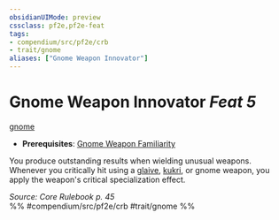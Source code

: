 ```yaml
---
obsidianUIMode: preview
cssclass: pf2e,pf2e-feat
tags:
- compendium/src/pf2e/crb
- trait/gnome
aliases: ["Gnome Weapon Innovator"]
---
```

# Gnome Weapon Innovator  *Feat 5*  
[gnome](../../Rules/traits/gnome.md)  

- **Prerequisites**: [Gnome Weapon Familiarity](gnome-weapon-familiarity.md)

You produce outstanding results when wielding unusual weapons. Whenever you critically hit using a [glaive](../equipment/items/glaive.md), [kukri](../equipment/items/kukri.md), or gnome weapon, you apply the weapon's critical specialization effect.

*Source: Core Rulebook p. 45*  
%% #compendium/src/pf2e/crb #trait/gnome %%